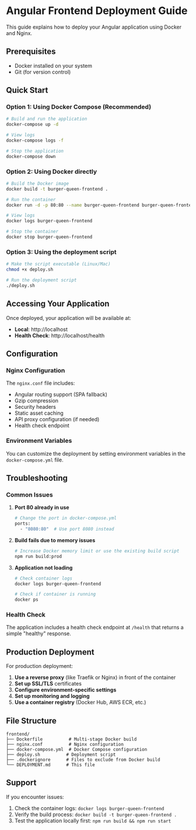 # Angular Frontend Deployment Guide

This guide explains how to deploy your Angular application using Docker and Nginx.

## Prerequisites

- Docker installed on your system
- Git (for version control)

## Quick Start

### Option 1: Using Docker Compose (Recommended)

```bash
# Build and run the application
docker-compose up -d

# View logs
docker-compose logs -f

# Stop the application
docker-compose down
```

### Option 2: Using Docker directly

```bash
# Build the Docker image
docker build -t burger-queen-frontend .

# Run the container
docker run -d -p 80:80 --name burger-queen-frontend burger-queen-frontend

# View logs
docker logs burger-queen-frontend

# Stop the container
docker stop burger-queen-frontend
```

### Option 3: Using the deployment script

```bash
# Make the script executable (Linux/Mac)
chmod +x deploy.sh

# Run the deployment script
./deploy.sh
```

## Accessing Your Application

Once deployed, your application will be available at:
- **Local**: http://localhost
- **Health Check**: http://localhost/health

## Configuration

### Nginx Configuration

The `nginx.conf` file includes:
- Angular routing support (SPA fallback)
- Gzip compression
- Security headers
- Static asset caching
- API proxy configuration (if needed)
- Health check endpoint

### Environment Variables

You can customize the deployment by setting environment variables in the `docker-compose.yml` file.

## Troubleshooting

### Common Issues

1. **Port 80 already in use**
   ```bash
   # Change the port in docker-compose.yml
   ports:
     - "8080:80"  # Use port 8080 instead
   ```

2. **Build fails due to memory issues**
   ```bash
   # Increase Docker memory limit or use the existing build script
   npm run build:prod
   ```

3. **Application not loading**
   ```bash
   # Check container logs
   docker logs burger-queen-frontend
   
   # Check if container is running
   docker ps
   ```

### Health Check

The application includes a health check endpoint at `/health` that returns a simple "healthy" response.

## Production Deployment

For production deployment:

1. **Use a reverse proxy** (like Traefik or Nginx) in front of the container
2. **Set up SSL/TLS** certificates
3. **Configure environment-specific settings**
4. **Set up monitoring and logging**
5. **Use a container registry** (Docker Hub, AWS ECR, etc.)

## File Structure

```
frontend/
├── Dockerfile          # Multi-stage Docker build
├── nginx.conf          # Nginx configuration
├── docker-compose.yml  # Docker Compose configuration
├── deploy.sh          # Deployment script
├── .dockerignore      # Files to exclude from Docker build
└── DEPLOYMENT.md      # This file
```

## Support

If you encounter issues:
1. Check the container logs: `docker logs burger-queen-frontend`
2. Verify the build process: `docker build -t burger-queen-frontend .`
3. Test the application locally first: `npm run build && npm run start` 
